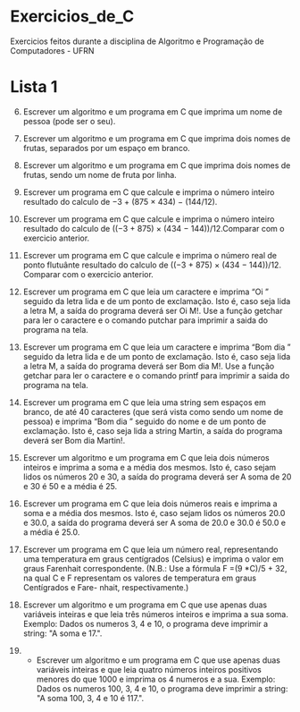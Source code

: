 # Exercicios_de_C
 Exercicios feitos durante a disciplina de Algoritmo e Programação de Computadores  - UFRN

 # Lista 1 

6. Escrever um algoritmo e um programa em C que imprima um nome de pessoa (pode ser o seu).

7. Escrever um algoritmo e um programa em C que imprima dois nomes de frutas, separados por um
espaço em branco.

8. Escrever um algoritmo e um programa em C que imprima dois nomes de frutas, sendo um nome de fruta
por linha.

9. Escrever um programa em C que calcule e imprima o número inteiro resultado do calculo de
−3 + (875 × 434) − (144/12).

10. Escrever um programa em C que calcule e imprima o número inteiro resultado do calculo de
((−3 + 875) × (434 − 144))/12.Comparar com o exercicio anterior.

11. Escrever um programa em C que calcule e imprima o número real de ponto flutuânte resultado do calculo
de ((−3 + 875) × (434 − 144))/12. Comparar com o exercicio anterior.

12. Escrever um programa em C que leia um caractere e imprima “Oi ” seguido da letra lida e de um ponto
de exclamação. Isto é, caso seja lida a letra M, a saída do programa deverá ser Oi M!. Use a função
getchar para ler o caractere e o comando putchar para imprimir a saida do programa na tela.

13. Escrever um programa em C que leia um caractere e imprima “Bom dia ” seguido da letra lida e de um
ponto de exclamação. Isto é, caso seja lida a letra M, a saída do programa deverá ser Bom dia M!. Use
a função getchar para ler o caractere e o comando printf para imprimir a saida do programa na tela.

14. Escrever um programa em C que leia uma string sem espaços em branco, de até 40 caracteres (que
será vista como sendo um nome de pessoa) e imprima “Bom dia ” seguido do nome e de um ponto de
exclamação. Isto é, caso seja lida a string Martin, a saída do programa deverá ser Bom dia Martin!.

15. Escrever um algoritmo e um programa em C que leia dois números inteiros e imprima a soma e a média
dos mesmos. Isto é, caso sejam lidos os números 20 e 30, a saída do programa deverá ser A soma de
20 e 30 é 50 e a média é 25.

16. Escrever um programa em C que leia dois números reais e imprima a soma e a média dos mesmos. Isto
é, caso sejam lidos os números 20.0 e 30.0, a saída do programa deverá ser A soma de 20.0 e 30.0
é 50.0 e a média é 25.0.

17. Escrever um programa em C que leia um número real, representando uma temperatura em graus
centígrados (Celsius) e imprima o valor em graus Farenhait correspondente. (N.B.: Use a fórmula
F =(9 *C)/5 + 32, na qual C e F representam os valores de temperatura em graus Centígrados e Fare-
nhait, respectivamente.)

18. Escrever um algoritmo e um programa em C que use apenas duas variáveis inteiras e que leia três
números inteiros e imprima a sua soma. Exemplo: Dados os numeros 3, 4 e 10, o programa deve
imprimir a string: "A soma e 17.".

19. * Escrever um algoritmo e um programa em C que use apenas duas variáveis inteiras e que leia quatro
números inteiros positivos menores do que 1000 e imprima os 4 numeros e a sua. Exemplo: Dados os
numeros 100, 3, 4 e 10, o programa deve imprimir a string: "A soma 100, 3, 4 e 10 é 117.".

